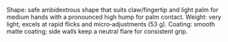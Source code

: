 Shape: safe ambidextrous shape that suits claw/fingertip and light palm for medium hands with a pronounced high hump for palm contact.
Weight: very light; excels at rapid flicks and micro‑adjustments (53 g).
Coating: smooth matte coating; side walls keep a neutral flare for consistent grip.
